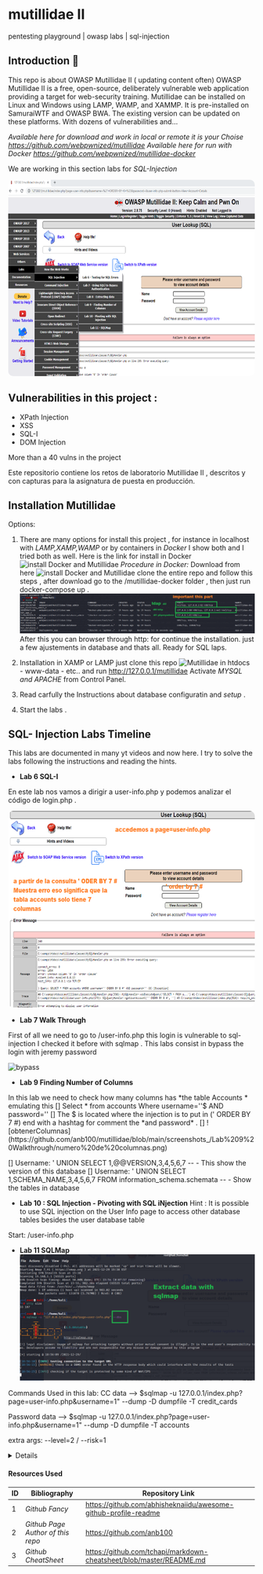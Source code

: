 # mutillidae II 
pentesting playground | owasp labs |  sql-injection

## Introduction  💫 ##


<p align="left">
This repo is about OWASP Mutillidae II ( updating content often)
OWASP Mutillidae II is a free, open-source, deliberately vulnerable web application providing a target for web-security training. Mutillidae can be installed on Linux and Windows using LAMP, WAMP, and XAMMP. It is pre-installed on SamuraiWTF and OWASP BWA. The existing version can be updated on these platforms. With dozens of vulnerabilities and…

  *Available here for download and work in local or remote it is your Choise https://github.com/webpwnized/mutillidae*
 *Available here for run with Docker https://github.com/webpwnized/mutillidae-docker*
  
 We are working in this section labs for *SQL-Injection*
 
<img style="width:550px;height:400px;border-radius:10px;" src="https://github.com/anb100/mutillidae/blob/main/screenshots_/sql-injection.png">
</p>

## Vulnerabilities in this project  : ##
 
  - XPath Injection 
  - XSS
  - SQL-I
  - DOM Injection
 
 <p>More than a 40 vulns in the project</p>

Este repositorio contiene los retos de laboratorio Mutillidae II , descritos y con capturas para la asignatura de puesta en producción.


## Installation Mutillidae

Options:
  1. There are many options for install this project , for instance in localhost with *LAMP,XAMP,WAMP* or by containers in *Docker* I show both and I tried both
  as well.
  Here is the link for install in Docker ![ install Docker and Mutillidae ](https://www.youtube.com/watch?v=9RH4l8ff-yg) 
  *Procedure  in Docker:* 
  Download from here ![ install Docker and Mutillidae ](https://github.com/webpwnized/mutillidae-docker) clone the entire repo and follow this steps , after download go to the /mutillidae-docker folder , then just run docker-compose up .
  ![docker is ready](https://github.com/anb100/mutillidae/blob/main/screenshots_/Docker/Docker-compose-up.png) 
  After this you can browser through http: for continue the installation. just a few ajustements in database and thats all.
  Ready for SQL laps.
  
  2. Installation in XAMP or LAMP just clone this repo ![Mutillidae](https://github.com/webpwnized/mutillidae) in htdocs - www-data - etc.. and run http://127.0.0.1/mutillidae
  Activate *MYSQL and APACHE* from Control Panel.
  
  4. Read carfully the Instructions about database configuratin and *setup* .
  5. Start the labs  .
  
  
## SQL- Injection Labs Timeline 

This labs are documented in many yt videos and now here. I try to solve the labs following the instructions and reading the hints.


  - __Lab 6 SQL-I__
  <p> En este lab nos vamos a dirigir a user-info.php y podemos analizar el código de login.php . </p>
  
 <img style="width:550px;height:400px;border-radius:10px;" src="https://github.com/anb100/mutillidae/blob/main/screenshots_/Lab%206/User-lookup-SQL.png" >
   
 - __Lab 7 Walk Through__ 
 <p> First of all we need to go to /user-info.php this login is vulnerable to sql-injection I checked it before with sqlmap .
 This labs consist in bypass the login with jeremy password<p>
 
  ![bypass](https://github.com/anb100/mutillidae/blob/main/screenshots_/Lab%207%20Walkthrough/Sin%20t%C3%ADtulo.png)
 
 - __Lab 9 Finding Number of Columns__
  <p> In this lab we need to check how many columns has *the table Accounts * emulating this
   [] Select * from accounts Where username=''$ AND password='' 
   [] The $ is located where the injection is to put in (' ORDER BY 7 #) end with a hashtag for comment the *and password* . 
   [] ![obtenerColumnas](https://github.com/anb100/mutillidae/blob/main/screenshots_/Lab%209%20Walkthrough/numero%20de%20columnas.png)
   </p>
   [] Username: ' UNION SELECT 1,@@VERSION,3,4,5,6,7 -- - 
   This show the version of this database
   [] Username: ' UNION SELECT 1,SCHEMA_NAME,3,4,5,6,7 FROM information_schema.schemata  -- -
   Show the tables in database
  
  - __Lab 10 : SQL Injection - Pivoting with SQL iNjection__ 
Hint : It is possible to use SQL injection on the User Info page to access other database tables besides the user database table

Start: /user-info.php 

  - __Lab 11 SQLMap__ 
![sqlmap](https://github.com/anb100/mutillidae/blob/main/screenshots_/Lab%2011/--tables-D--dbs.png)

Commands Used in this lab: 
CC data --> $sqlmap -u 127.0.0.1/index.php?page=user-info.php&username=1" --dump -D dumpfile -T credit_cards

Password data --> $sqlmap -u 127.0.0.1/index.php?page=user-info.php&username=1" --dump -D dumpfile -T accounts

extra args: --level=2 / --risk=1


<details>
<summary>Details</summary>
<br />
Coding...

</details>


#### Resources Used

| ID | Bibliography                     | Repository Link                                                  |
|----|----------------------------------|----------------------------------------------------------------- |
| 1  | _Github Fancy_                   | https://github.com/abhisheknaiidu/awesome-github-profile-readme  |
| 2  | _Github Page Author of this repo_| https://github.com/anb100                                        |
| 3  | _Github CheatSheet_              | https://github.com/tchapi/markdown-cheatsheet/blob/master/README.md |

